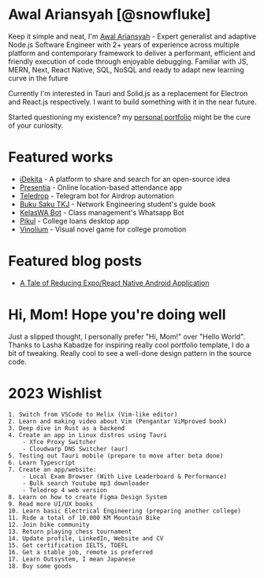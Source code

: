 # Awal Ariansyah [@snowfluke]

Keep it simple and neat, I'm [Awal Ariansyah](https://awala.me) - Expert generalist and adaptive Node.js Software Engineer with 2+ years of experience across multiple platform and contemporary framework to deliver a performant, efficient and friendly execution of code through enjoyable debugging. Familiar with JS, MERN, Next, React Native, SQL, NoSQL and ready to adapt new learning curve in the future

Currently I'm interested in Tauri and Solid.js as a replacement for Electron and React.js respectively. I want to build something with it in the near future.

Started questioning my existence? my [personal portfolio](https://awala.me) might be the cure of your curiosity.

# Featured works

- [iDekita](https://github.com/snowfluke/idekita) - A platform to share and search for an open-source idea
- [Presentia](http://presentia.stmikkomputama.ac.id/) - Online location-based attendance app
- [Teledrop](https://youtu.be/dpr3RrLRehs) - Telegram bot for Airdrop automation
- [Buku Saku TKJ](https://play.google.com/store/apps/details?id=com.bukusakutkj.sss) - Network Engineering student's guide book
- [KelasWA Bot](https://github.com/snowfluke/kelasWABot) - Class management's Whatsapp Bot
- [Pikul](https://www.youtube.com/watch?v=y8lpe6FIloc) - College loans desktop app
- [Vinolium](https://awaru.itch.io/vinolium) - Visual novel game for college promotion

# Featured blog posts

- [A Tale of Reducing Expo/React Native Android Application](https://dev.to/awalariansyah/a-tale-of-reducing-expo-react-native-android-application-3cgb)

# Hi, Mom! Hope you're doing well

Just a slipped thought, I personally prefer "Hi, Mom!" over "Hello World". Thanks to Lasha Kabadze for inspiring really cool portfolio template, I do a bit of tweaking. Really cool to see a well-done design pattern in the source code.

# 2023 Wishlist

	1. Switch from VSCode to Helix (Vim-like editor)
	2. Learn and making video about Vim (Pengantar ViMproved book)
	3. Deep dive in Rust as a backend
	4. Create an app in Linux distros using Tauri
		- Xfce Proxy Switcher
		- Cloudwarp DNS Switcher (aur)
	5. Testing out Tauri mobile (prepare to move after beta done)
	6. Learn Typescript
	7. Create an app/website:
		- Local Exam Browser (With Live Leaderboard & Performance)
		- Bulk search Youtube mp3 downloader
		- Teledrop 4 web version
	8. Learn on how to create Figma Design System
	9. Read more UI/UX books
	10. Learn basic Electrical Engineering (preparing another college)
	11. Ride a total of 10.000 KM Mountain Bike
	12. Join bike community
	13. Return playing chess tournament
	14. Update profile, LinkedIn, Website and CV
	15. Get certification IELTS, TOEFL
	16. Get a stable job, remote is preferred
	17. Learn Outsystem, I mean Japanese
	18. Buy some goods
